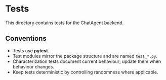# Tests

This directory contains tests for the ChatAgent backend.

## Conventions

- Tests use **pytest**.
- Test modules mirror the package structure and are named `test_*.py`.
- Characterization tests document current behaviour; update them when behaviour changes.
- Keep tests deterministic by controlling randomness where applicable.
